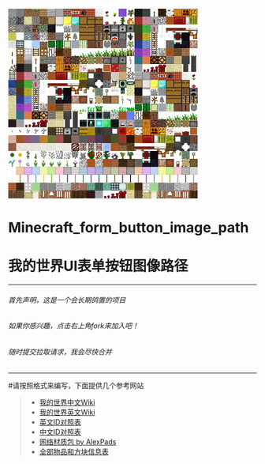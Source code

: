 ![cmd-markdown-logo](https://raw.githubusercontent.com/Anders233/form_button_image_path/master/biock_image.png)
# Minecraft_form_button_image_path
# 我的世界UI表单按钮图像路径
---
###### 首先声明，这是一个会长期鸽置的项目
###### 如果你感兴趣，点击右上角fork来加入吧！
###### 随时提交拉取请求，我会尽快合并
---
#请按照格式来编写，下面提供几个参考网站</h7>

> * [我的世界中文Wiki](https://minecraft-zh.gamepedia.com)
> * [我的世界英文Wiki](https://minecraft.gamepedia.com)
> * [英文ID对照表](https://minecraft-ids.grahamedgecombe.com)
> * [中文ID对照表](http://mc.zyyapp.com)
> * [网络材质包 by ](http://saltypixel.ga/textures)[AlexPads](https://github.com/AlexPads)
> * [全部物品和方块信息表](https://minecraft.gamepedia.com/Bedrock_Edition_data_values)
